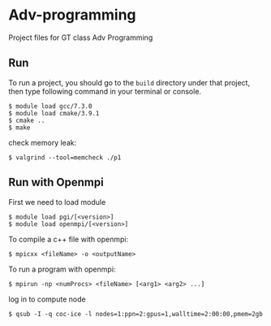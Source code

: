 # Adv-programming
Project files for GT class Adv Programming

## Run
To run a project, you should go to the `build` directory under that project, then type following command in your terminal or console.
```
$ module load gcc/7.3.0
$ module load cmake/3.9.1
$ cmake ..
$ make
```

check memory leak:
```
$ valgrind --tool=memcheck ./p1
```

## Run with Openmpi
First we need to load module
```
$ module load pgi/[<version>]
$ module load openmpi/[<version>]
```
To compile a c++ file with openmpi:
```
$ mpicxx <fileName> -o <outputName>
```
To run a program with openmpi:
```
$ mpirun -np <numProcs> <fileName> [<arg1> <arg2> ...]
```

log in to compute node
```
$ qsub -I -q coc-ice -l nodes=1:ppn=2:gpus=1,walltime=2:00:00,pmem=2gb
```
